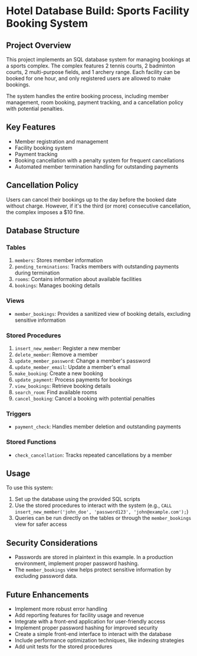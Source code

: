 # Hotel Database Build: Sports Facility Booking System

## Project Overview
This project implements an SQL database system for managing bookings at a sports complex. The complex features 2 tennis courts, 2 badminton courts, 2 multi-purpose fields, and 1 archery range. Each facility can be booked for one hour, and only registered users are allowed to make bookings.

The system handles the entire booking process, including member management, room booking, payment tracking, and a cancellation policy with potential penalties.

## Key Features
- Member registration and management
- Facility booking system
- Payment tracking
- Booking cancellation with a penalty system for frequent cancellations
- Automated member termination handling for outstanding payments

## Cancellation Policy
Users can cancel their bookings up to the day before the booked date without charge. However, if it's the third (or more) consecutive cancellation, the complex imposes a $10 fine.

## Database Structure

### Tables
1. `members`: Stores member information
2. `pending_terminations`: Tracks members with outstanding payments during termination
3. `rooms`: Contains information about available facilities
4. `bookings`: Manages booking details

### Views
- `member_bookings`: Provides a sanitized view of booking details, excluding sensitive information

### Stored Procedures
1. `insert_new_member`: Register a new member
2. `delete_member`: Remove a member
3. `update_member_password`: Change a member's password
4. `update_member_email`: Update a member's email
5. `make_booking`: Create a new booking
6. `update_payment`: Process payments for bookings
7. `view_bookings`: Retrieve booking details
8. `search_room`: Find available rooms
9. `cancel_booking`: Cancel a booking with potential penalties

### Triggers
- `payment_check`: Handles member deletion and outstanding payments

### Stored Functions
- `check_cancellation`: Tracks repeated cancellations by a member

## Usage
To use this system:
1. Set up the database using the provided SQL scripts
2. Use the stored procedures to interact with the system (e.g., `CALL insert_new_member('john_doe', 'password123', 'john@example.com');`)
3. Queries can be run directly on the tables or through the `member_bookings` view for safer access

## Security Considerations
- Passwords are stored in plaintext in this example. In a production environment, implement proper password hashing.
- The `member_bookings` view helps protect sensitive information by excluding password data.

## Future Enhancements
- Implement more robust error handling
- Add reporting features for facility usage and revenue
- Integrate with a front-end application for user-friendly access
- Implement proper password hashing for improved security
- Create a simple front-end interface to interact with the database
- Include performance optimization techniques, like indexing strategies
- Add unit tests for the stored procedures
